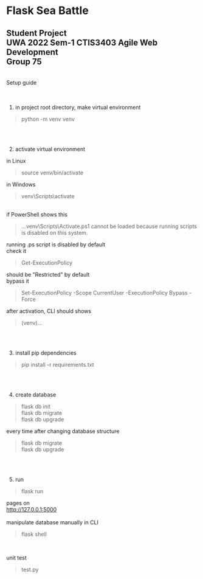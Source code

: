 Flask Sea Battle
====
Student Project<br>
UWA 2022 Sem-1 CTIS3403 Agile Web Development<br>
Group 75<br>
----
<br>
Setup guide<br>
<br>
<br>

1. in project root directory, make virtual environment<br>

>python -m venv venv<br>

<br>
<br>

2. activate virtual environment

in Linux

>source venv/bin/activate<br>

in Windows 
>venv\Scripts\activate<br>

<br>
if PowerShell shows this

>...venv\Scripts\Activate.ps1 cannot be loaded because running scripts is disabled on this system.<br>

running .ps script is disabled by default<br>
check it<br>

>Get-ExecutionPolicy

should be "Restricted" by default<br>
bypass it<br>
>Set-ExecutionPolicy -Scope CurrentUser -ExecutionPolicy Bypass -Force<br>

after activation, CLI should shows

>(venv)...

<br>
<br>

3. install pip dependencies<br>

>pip install -r requirements.txt<br>

<br>
<br>

4. create database<br>

>flask db init<br>
flask db migrate<br>
flask db upgrade<br>

every time after changing database structure<br>
>flask db migrate<br>
flask db upgrade<br>

<br>
<br>

5. run<br>
>flask run<br>


pages on<br>
http://127.0.0.1:5000
<br>
<br>
manipulate database manually in CLI<br>

>flask shell<br>

<br>

unit test<br>

>test.py